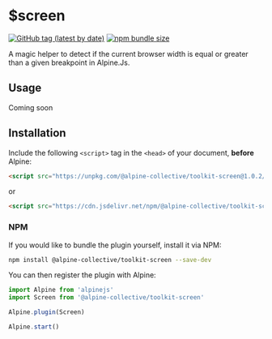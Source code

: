 # $screen

[![GitHub tag (latest by date)](https://img.shields.io/npm/v/@alpine-collective/toolkit-screen)](https://www.npmjs.com/package/@alpine-collective/toolkit-screen)
[![npm bundle size](https://img.shields.io/bundlephobia/minzip/@alpine-collective/toolkit-screen?color=#0F0)](https://bundlephobia.com/result?p=@alpine-collective/toolkit-screen)

A magic helper to detect if the current browser width is equal or greater than a given breakpoint in Alpine.Js.

## Usage
Coming soon

## Installation

Include the following `<script>` tag in the `<head>` of your document, **before** Alpine:

```html
<script src="https://unpkg.com/@alpine-collective/toolkit-screen@1.0.2/dist/cdn.min.js" defer></script>
```
or
```html
<script src="https://cdn.jsdelivr.net/npm/@alpine-collective/toolkit-screen@1.0.2/dist/cdn.min.js" defer></script>
```

### NPM

If you would like to bundle the plugin yourself, install it via NPM:

```bash
npm install @alpine-collective/toolkit-screen --save-dev
```

You can then register the plugin with Alpine:

```js
import Alpine from 'alpinejs'
import Screen from '@alpine-collective/toolkit-screen'

Alpine.plugin(Screen)

Alpine.start()
```
